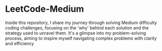 # LeetCode-Medium
Inside this repository, I share my journey through solving Medium difficulty coding challenges, focusing on the 'why' behind each solution and the strategy used to unravel them. It's a glimpse into my problem-solving process, aiming to inspire myself navigating complex problems with clarity and efficiency
